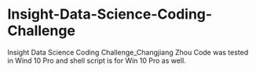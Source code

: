 # Insight-Data-Science-Coding-Challenge
Insight Data Science Coding Challenge_Changjiang Zhou
Code was tested in Wind 10 Pro and shell script is for Win 10 Pro as well.
